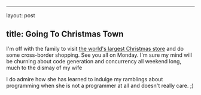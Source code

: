 <hr />

<p>layout: post</p>

<h2>title: Going To Christmas Town</h2>

<p>I'm off with the family to visit <a href="http://www.bronners.com/">the world's largest Christmas store</a> and do some cross-border shopping.  See you all on Monday.  I'm sure my mind will be churning about code generation and concurrency all weekend long, much to the dismay of my wife</p>

<p>
I do admire how she has learned to indulge my ramblings about programming when she is not a programmer at all and doesn't really care. ;)
</p>
